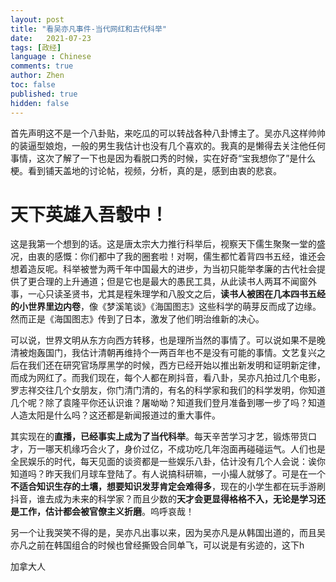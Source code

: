 ```yaml
---
layout: post
title: "看吴亦凡事件-当代网红和古代科举"
date:   2021-07-23
tags: [政经]
language : Chinese
comments: true
author: Zhen
toc: false
published: true
hidden: false
---
```

首先声明这不是一个八卦贴，来吃瓜的可以转战各种八卦博主了。吴亦凡这样帅帅的装逼型娘炮，一般的男生我估计也没有几个喜欢的。我真的是懒得去关注他任何事情，这次了解了一下也是因为看脱口秀的时候，实在好奇“宝我想你了”是什么梗。看到铺天盖地的讨论帖，视频，分析，真的是，感到由衷的悲哀。

# 天下英雄入吾彀中！

这是我第一个想到的话。这是唐太宗大力推行科举后，视察天下儒生聚聚一堂的盛况，由衷的感慨：你们都中了我的圈套啦！对啊，儒生都忙着背四书五经，谁还会想着造反呢。科举被誉为两千年中国最大的进步，为当初只能举孝廉的古代社会提供了更合理的上升通道；但是它也是最大的愚民工具，从此读书人两耳不闻窗外事，一心只读圣贤书，尤其是程朱理学和八股文之后，**读书人被困在几本四书五经的小世界里边内卷**，像《梦溪笔谈》《海国图志》这些科学的萌芽反而成了边缘。然而正是《海国图志》传到了日本，激发了他们明治维新的决心。

可以说，世界文明从东方向西方转移，也是理所当然的事情了。可以说如果不是晚清被炮轰国门，我估计清朝再维持个一两百年也不是没有可能的事情。文艺复兴之后在我们还在研究官场厚黑学的时候，西方已经开始以推出新发明和证明新定律，而成为网红了。而我们现在，每个人都在刷抖音，看八卦，吴亦凡拍过几个电影，罗志祥交往几个女朋友，你门清门清的，有名的科学家和我们的科学发明，你知道几个呢？除了袁隆平你还认识谁？屠呦呦？知道我们登月准备到哪一步了吗？知道人造太阳是什么吗？这还都是新闻报道过的重大事件。

其实现在的**直播，已经事实上成为了当代科举**。每天辛苦学习才艺，锻炼带货口才，万一哪天机缘巧合火了，身价过亿，不成功吃几年泡面再碰碰运气。人们也是全民娱乐的时代，每天见面的谈资都是一些娱乐八卦，估计没有几个人会说：诶你知道吗？昨天我们月球车登陆了。有人说搞科研嘛，一小撮人就够了。可是在一个**不适合知识生存的土壤，想要知识发芽肯定会难得多**，现在的小学生都在玩手游刷抖音，谁去成为未来的科学家？而且少数的**天才会更显得格格不入，无论是学习还是工作，估计都会被官僚主义折磨**。呜呼哀哉！

另一个让我哭笑不得的是，吴亦凡出事以来，因为吴亦凡是从韩国出道的，而且吴亦凡之前在韩国组合的时候也曾经撕毁合同单飞，可以说是有劣迹的，这下h

加拿大人

<!--stackedit_data:
eyJoaXN0b3J5IjpbLTE1MTczNzcxOTUsLTI1MTI4ODY1OSw0OD
kwMzQzNzQsLTc0NzA4NzM3Nl19
-->